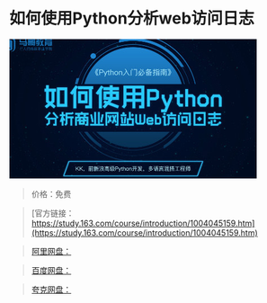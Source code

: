 # 如何使用Python分析web访问日志

![img](../../../assets/study163/free/E6F2B6991E6ADB89CADB27080B9CAAA2.jpg)

> 价格：免费

> [官方链接：https://study.163.com/course/introduction/1004045159.htm](https://study.163.com/course/introduction/1004045159.htm)

> [阿里网盘：]()

> [百度网盘：]()

> [夸克网盘：]()
